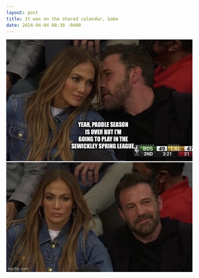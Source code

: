 ```yaml
---
layout: post
title: It was on the shared calendar, babe
date: 2024-04-04 08:30 -0400
---
```


![](/assets/img/jlo-ben-spring-league-meme.jpeg)
